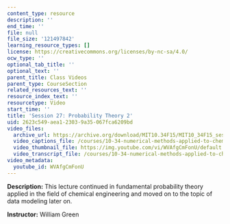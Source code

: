 ```yaml
---
content_type: resource
description: ''
end_time: ''
file: null
file_size: '121497842'
learning_resource_types: []
license: https://creativecommons.org/licenses/by-nc-sa/4.0/
ocw_type: ''
optional_tab_title: ''
optional_text: ''
parent_title: Class Videos
parent_type: CourseSection
related_resources_text: ''
resource_index_text: ''
resourcetype: Video
start_time: ''
title: 'Session 27: Probability Theory 2'
uid: 2623c549-aea1-2303-9a35-067fca6209bd
video_files:
  archive_url: https://archive.org/download/MIT10.34F15/MIT10_34F15_ses27_300k.mp4
  video_captions_file: /courses/10-34-numerical-methods-applied-to-chemical-engineering-fall-2015/7c07683c62685c84849c017e64dc11c3_WVAfgCmFonU.vtt
  video_thumbnail_file: https://img.youtube.com/vi/WVAfgCmFonU/default.jpg
  video_transcript_file: /courses/10-34-numerical-methods-applied-to-chemical-engineering-fall-2015/e95d2ad06507b1e388e407fddff9a35a_WVAfgCmFonU.pdf
video_metadata:
  youtube_id: WVAfgCmFonU
---
```


**Description:** This lecture continued in fundamental probability theory applied in the field of chemical engineering and moved on to the topic of data modeling later on.

**Instructor:** William Green

